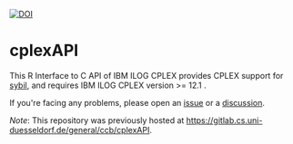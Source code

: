 [![DOI](https://zenodo.org/badge/460453405.svg)](https://zenodo.org/badge/latestdoi/460453405)

# cplexAPI

This R Interface to C API of IBM ILOG CPLEX provides CPLEX support for [sybil](https://github.com/SysBioChalmers/sybil), and requires IBM ILOG CPLEX version >= 12.1 .

If you're facing any problems, please open an [issue](issues/new) or a [discussion](/discusions/new).

_Note_: This repository was previously hosted at https://gitlab.cs.uni-duesseldorf.de/general/ccb/cplexAPI.